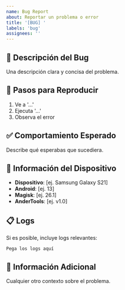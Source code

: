 ```yaml
---
name: Bug Report
about: Reportar un problema o error
title: '[BUG] '
labels: 'bug'
assignees: ''
---
```


## 🐛 Descripción del Bug
Una descripción clara y concisa del problema.

## 🔄 Pasos para Reproducir
1. Ve a '...'
2. Ejecuta '...'
3. Observa el error

## ✅ Comportamiento Esperado
Describe qué esperabas que sucediera.

## 📱 Información del Dispositivo
- **Dispositivo**: [ej. Samsung Galaxy S21]
- **Android**: [ej. 13]
- **Magisk**: [ej. 26.1]
- **AnderTools**: [ej. v1.0]

## 📋 Logs
Si es posible, incluye logs relevantes:
```
Pega los logs aquí
```

## 📎 Información Adicional
Cualquier otro contexto sobre el problema.
